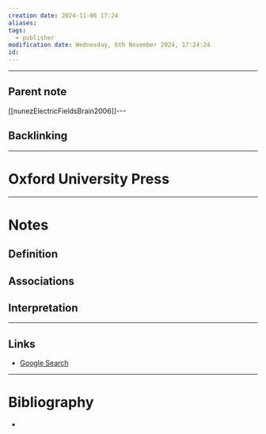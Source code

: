 ```yaml
---
creation date: 2024-11-06 17:24
aliases: 
tags:
  - publisher
modification date: Wednesday, 6th November 2024, 17:24:24
id:
---
```

---

## Parent note
[[nunezElectricFieldsBrain2006]]---
## Backlinking


---
# Oxford University Press


---
# Notes

## Definition

## Associations

## Interpretation

---
## Links
- [Google Search](https://www.google.com/search?q=Oxford+University+Press)

---
# Bibliography
+ 